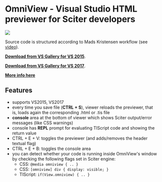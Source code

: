 # OmniView - Visual Studio HTML previewer for Sciter developers

![](http://misoftware.rs/Content/img/OmniView_viewer.png)

Source code is structured according to Mads Kristensen workflow (see [video](https://channel9.msdn.com/events/Build/2016/B886)).

**[Download from VS Gallery for VS 2015](https://marketplace.visualstudio.com/items?itemName=RamonFMendes.OmniView)**.

**[Download from VS Gallery for VS 2017](https://marketplace.visualstudio.com/items?itemName=RamonFMendes.OmniViewforVS2017)**.

**[More info here](http://misoftware.rs/Home/Post/OmniView)**


## Features

- supports VS2015, VS2017
- every time you save file (**CTRL + S**), viewer reloads the previewer, that is, loads again the corresponding .html or .tis file
- **console** area at the bottom of viewer which shows Sciter output/error messages (like CSS warnings)
- console has **REPL** prompt for evaluating TIScript code and showing the return value
- CTRL + E + V: toggles the previewer (and adds/removes the header textual flag)
- CTRL + E + B: toggles the console area
- you can detect whether your code is running inside OmniView's window by checking the following flags set in Sciter engine:
    - CSS: `@media omniview { .. }`
    - CSS: `[omniview] div { display: visible; }`
    - TIScript: `if(View.omniview) { .. }`